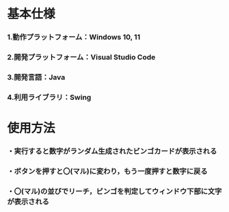 # 基本仕様
### 1.動作プラットフォーム：Windows 10, 11
### 2.開発プラットフォーム：Visual Studio Code
### 3.開発言語：Java
### 4.利用ライブラリ：Swing

# 使用方法
### ・実行すると数字がランダム生成されたビンゴカードが表示される
### ・ボタンを押すと〇(マル)に変わり，もう一度押すと数字に戻る
### ・〇(マル)の並びでリーチ，ビンゴを判定してウィンドウ下部に文字が表示される

